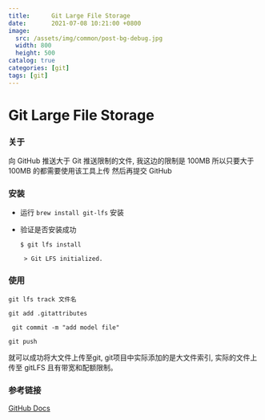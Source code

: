 ```yaml
---
title:      Git Large File Storage
date:       2021-07-08 10:21:00 +0800
image: 
  src: /assets/img/common/post-bg-debug.jpg
  width: 800
  height: 500
catalog: true
categories: [git]
tags: [git]
---
```


# Git Large File Storage

### 关于

向 GitHub 推送大于 Git 推送限制的文件, 我这边的限制是 100MB 所以只要大于100MB 的都需要使用该工具上传 然后再提交 GitHub

### 安装

- 运行 ```brew install git-lfs``` 安装

- 验证是否安装成功
  
  ```$ git lfs install ```
  
  ``` > Git LFS initialized.```

### 使用

```git lfs track 文件名```

```git add .gitattributes```

``` git commit -m "add model file"```

```git push```

就可以成功将大文件上传至git, git项目中实际添加的是大文件索引, 实际的文件上传至 gitLFS 且有带宽和配额限制。

### 参考链接

[GitHub Docs](https://docs.github.com/cn/github/managing-large-files/versioning-large-files/installing-git-large-file-storage)
